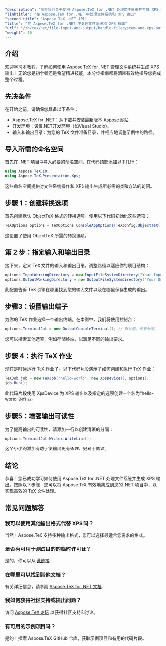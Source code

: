 ```yaml
---
"description": "探索我们关于使用 Aspose.TeX for .NET 处理文件系统并生成 XPS 输出的全面指南。本分步教程涵盖了从设置环境到执行 TeX 作业的所有内容。"
"linktitle": "在 Aspose.TeX for .NET 中处理文件系统和 XPS 输出"
"second_title": "Aspose.TeX .NET API"
"title": "在 Aspose.TeX for .NET 中处理文件系统和 XPS 输出"
"url": "/zh/tex/net/file-input-and-output/handle-filesystem-and-xps-output/"
"weight": 10
---
```


## 介绍

欢迎学习本教程，了解如何使用 Aspose.TeX for .NET 管理文件系统并生成 XPS 输出！无论您是初学者还是希望精进技能，本分步指南都将清晰有效地指导您完成整个过程。

## 先决条件

在开始之前，请确保您具备以下条件：

- Aspose.TeX for .NET：从下载并安装最新版本 [Aspose 网站](https://releases。aspose.com/tex/net/).
- 开发环境：设置.NET开发环境（如Visual Studio）。
- 输入和输出目录：为您的 TeX 文件准备目录，并相应地调整示例中的路径。

## 导入所需的命名空间

首先在 .NET 项目中导入必要的命名空间。在代码顶部添加以下几行：

```csharp
using Aspose.TeX.IO;
using Aspose.TeX.Presentation.Xps;
```

这些命名空间提供对文件系统操作和 XPS 输出生成所必需的类和方法的访问。

## 步骤 1：创建转换选项

首先创建默认 ObjectTeX 格式的转换选项。使用以下代码初始化这些选项：

```csharp
TeXOptions options = TeXOptions.ConsoleAppOptions(TeXConfig.ObjectTeX());
```

这设置了使用 ObjectTeX 所需的转换选项。

## 第 2 步：指定输入和输出目录

接下来，定义 TeX 文件的输入和输出目录。调整路径以适应你的项目结构：

```csharp
options.InputWorkingDirectory = new InputFileSystemDirectory("Your Input Directory");
options.OutputWorkingDirectory = new OutputFileSystemDirectory("Your Output Directory");
```

此配置告诉 TeX 引擎在哪里找到您的输入文件以及在哪里保存生成的输出。

## 步骤3：设置输出端子

为你的 TeX 作业选择一个输出终端。在本例中，我们将使用控制台：

```csharp
options.TerminalOut = new OutputConsoleTerminal(); // 默认值。任意分配。
```

您可以探索其他选项，例如存储终端，以满足不同的输出要求。

## 步骤 4：执行 TeX 作业

现在是时候运行 TeX 作业了。以下代码片段演示了如何创建和执行 TeX 作业：

```csharp
TeXJob job = new TeXJob("hello-world", new XpsDevice(), options);
job.Run();
```

此代码片段使用 XpsDevice 为 XPS 输出以及指定的选项创建一个名为“hello-world”的作业。

## 步骤5：增强输出可读性

为了提高输出的可读性，请添加一行以创建清晰的分隔：

```csharp
options.TerminalOut.Writer.WriteLine();
```

这个小小的添加有助于使输出更有条理、更易于阅读。

## 结论

恭喜！您已成功学习如何使用 Aspose.TeX for .NET 处理文件系统并生成 XPS 输出。按照以下步骤，您可以将 Aspose.TeX 有效地集成到您的 .NET 项目中，以实现高效的 TeX 文件处理。

## 常见问题解答

### 我可以使用其他输出格式代替 XPS 吗？

当然！Aspose.TeX 支持多种输出格式，您可以选择最适合您需求的格式。

### 是否有可用于测试目的的临时许可证？

是的，你可以从 [此链接](https://purchase。conholdate.com/temporary-license/).

### 在哪里可以找到其他文档？

有关详细信息，请参阅 [Aspose.TeX for .NET 文档](https://reference。aspose.com/tex/net/).

### 我如何获得社区支持或提出问题？

访问 [Aspose.TeX 论坛](https://forum.aspose.com/c/tex/47) 以获得社区支持和讨论。

### 有可用的示例项目吗？

是的！探索 Aspose.TeX GitHub 仓库，获取示例项目和有用的代码片段。